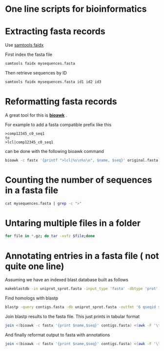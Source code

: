 # One line scripts for bioinformatics

# Extracting fasta records

Use [samtools faidx](http://www.htslib.org/doc/samtools.html)

First index the fasta file

```bash
samtools faidx mysequences.fasta
```

Then retrieve sequences by ID 

```bash
samtools faidx mysequences.fasta id1 id2 id3
```

# Reformatting fasta records

A great tool for this is **[bioawk](https://github.com/lh3/bioawk)** .  

For example to add a fasta compatible prefix like this

	>comp12345_c0_seq1
	to
	>lcl|comp12345_c0_seq1

can be done with the following bioawk command

```bash
bioawk -c fastx '{printf ">lcl|%s\n%s\n", $name, $seq}' original.fasta > reformatted.fasta
```

# Counting the number of sequences in a fasta file

```bash
cat mysequences.fasta | grep -c ">"
```

# Untaring multiple files in a folder

```bash
for file in *.gz; do tar -xvfz $file;done
```

# Annotating entries in a fasta file ( not quite one line)

Assuming we have an indexed blast database built as follows

```bash
makeblastdb -in uniprot_sprot.fasta -input_type 'fasta' -dbtype 'prot' -parse_seqids
```

Find homologs with blastp

```bash
blastp -query contigs.fasta -db uniprot_sprot.fasta -outfmt '6 qseqid sacc evalue stitle' -max_target_seqs 1 > contigs.blastp
```

Join blastp results to the fasta file. This just prints in tabular format

```bash
join <(bioawk -c fastx '{print $name,$seq}' contigs.fasta) <(awk -F '\t' '{print $1,$2,$3,$4}' contigs.blastp)
```

And finally reformat output to fasta with annotations

```bash
join <(bioawk -c fastx '{print $name,$seq}' contigs.fasta) <(awk -F '\t' '{print $1,$2,$3,$4}' contigs.blastp) | awk -F '\t' {printf(">%s %s\n%s\n",$1,$4,$2)}'
```
